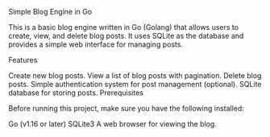 Simple Blog Engine in Go

This is a basic blog engine written in Go (Golang) that allows users to create, view, and delete blog posts. It uses SQLite as the database and provides a simple web interface for managing posts.

Features

Create new blog posts.
View a list of blog posts with pagination.
Delete blog posts.
Simple authentication system for post management (optional).
SQLite database for storing posts.
Prerequisites

Before running this project, make sure you have the following installed:

Go (v1.16 or later)
SQLite3
A web browser for viewing the blog.

